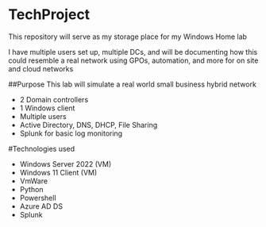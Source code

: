 # TechProject
This repository will serve as my storage place for my Windows Home lab

I have multiple users set up, multiple DCs, and will be documenting how this could resemble a real network using GPOs, automation,
and more for on site and cloud networks

##Purpose
This lab will simulate a real world small business hybrid network
- 2 Domain controllers
- 1 Windows client
- Multiple users
- Active Directory, DNS, DHCP, File Sharing
- Splunk for basic log monitoring 

#Technologies used

- Windows Server 2022 (VM)
- Windows 11 Client (VM)
- VmWare
- Python
- Powershell
- Azure AD DS
- Splunk


